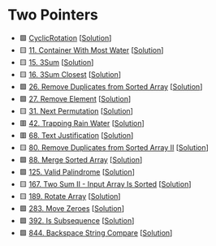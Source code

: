 # Two Pointers

- 🟩 [CyclicRotation](https://app.codility.com/programmers/lessons/2-arrays/cyclic_rotation/) [[Solution](./CyclicRotation.md)]
- 🟨 [11. Container With Most Water](https://leetcode.com/problems/container-with-most-water/) [[Solution](./11.container-with-most-water.md)]
- 🟨 [15. 3Sum](https://leetcode.com/problems/3sum/) [[Solution](./15.3sum.md)]
- 🟨 [16. 3Sum Closest](https://leetcode.com/problems/3sum-closest/) [[Solution](./16.3sum-closest.md)]
- 🟩 [26. Remove Duplicates from Sorted Array](https://leetcode.com/problems/remove-duplicates-from-sorted-array/) [[Solution](./26.remove-duplicates-from-sorted-array.md)]
- 🟩 [27. Remove Element](https://leetcode.com/problems/remove-element/) [[Solution](./27.remove-element.md)]
- 🟨 [31. Next Permutation](https://leetcode.com/problems/next-permutation/) [[Solution](./31.next-permutation.md)]
- 🟥 [42. Trapping Rain Water](https://leetcode.com/problems/trapping-rain-water/) [[Solution](./42.trapping-rain-water.md)]
- 🟥 [68. Text Justification](https://leetcode.com/problems/text-justification/) [[Solution](./68.text-justification.md)]
- 🟨 [80. Remove Duplicates from Sorted Array II](https://leetcode.com/problems/remove-duplicates-from-sorted-array-ii/) [[Solution](./80.remove-duplicates-from-sorted-array-ii.md)]
- 🟩 [88. Merge Sorted Array](https://leetcode.com/problems/merge-sorted-array/) [[Solution](./88.merge-sorted-array.md)]
- 🟩 [125. Valid Palindrome](https://leetcode.com/problems/valid-palindrome/) [[Solution](./125.valid-palindrome.md)]
- 🟨 [167. Two Sum II - Input Array Is Sorted](https://leetcode.com/problems/two-sum-ii-input-array-is-sorted/) [[Solution](./167.two-sum-ii-input-array-is-sorted.md)]
- 🟨 [189. Rotate Array](https://leetcode.com/problems/rotate-array/) [[Solution](./189.rotate-array.md)]
- 🟩 [283. Move Zeroes](https://leetcode.com/problems/move-zeroes/) [[Solution](./283.move-zeroes.md)]
- 🟩 [392. Is Subsequence](https://leetcode.com/problems/is-subsequence/) [[Solution](./392.is-subsequence.md)]
- 🟩 [844. Backspace String Compare](https://leetcode.com/problems/backspace-string-compare/) [[Solution](./844.backspace-string-compare.md)]

